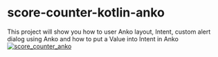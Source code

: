 # score-counter-kotlin-anko
This project will show you how to user Anko layout, Intent, custom alert dialog using Anko and how to put a Value into Intent in Anko
<br>
<a href="https://ibb.co/kZQNK6"><img src="https://preview.ibb.co/ko8be6/score_counter_anko.png" alt="score_counter_anko" border="0"></a>
